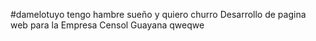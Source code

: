 #damelotuyo tengo hambre sueño y quiero churro
Desarrollo de pagina web para la Empresa Censol Guayana
qweqwe
